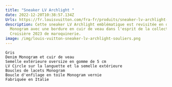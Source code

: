 ```yaml
---
title: "Sneaker LV Archlight "
date: 2022-12-20T10:38:57.134Z
Urls: https://fr.louisvuitton.com/fra-fr/produits/sneaker-lv-archlight-nvprod3930059v/1AAW30
description: Cette sneaker LV Archlight emblématique est revisitée en denim
  Monogram avec une bordure en cuir de veau dans l'esprit de la collection
  Croisière 2023 de maroquinerie.
image: /img/louis-vuitton-sneaker-lv-archlight-souliers.png
---
```



    Gris
    Denim Monogram et cuir de veau
    Semelle extérieure oversize en gomme de 5 cm
    LV Circle sur la languette et la semelle extérieure
    Boucles de lacets Monogram
    Boucle d'enfilage en toile Monogram vernie
    Fabriquée en Italie

